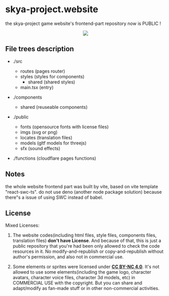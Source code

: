 # skya-project.website
the skya-project game website's frontend-part repository now is PUBLIC !

<p align="center">
    <image align="center" src="https://raw.githubusercontent.com/Gulfy034/skya-pjt-web/master/public/imgs/SKYA_web_Welcome.svg"/>
</p>

## File trees description

- ./src
  - routes (pages router)
  - styles (styles for components)
    - shared (shared styles)
  - main.tsx (entry)


- ./components
  - shared (reuseable components)


- ./public
  - fonts (opensource fonts with license files)
  - imgs (svg or png)
  - locates (translation files)
  - models (gltf models for threejs)
  - sfx (sound effects)

- ./functions (cloudflare pages functions)

## Notes

the whole website frontend part was built by vite, based on vite template "react-swc-ts".
do not use deno (another node package solution) because there"s a issue of using SWC instead of babel.

## License

Mixed Licenses:

1. The website codes(including html files, style files, components files, translation files) **don't have License**. And because of that, this is just a public repository that you're had been only allowed to check the code resources in it. No modify-and-republish or copy-and-republish without author's permission, and also not in commercial use.

2. Some elements or sprites were licensed under **[CC BY-NC 4.0](https://creativecommons.org/licenses/by-nc/4.0/)**. It's not allowed to use some elements(including the game logo, character avatars, character voice files, character 3d models, etc) in COMMERCIAL USE with the copyright. But you can share and adapt/modify as fan-made stuff or in other non-commercial activities.